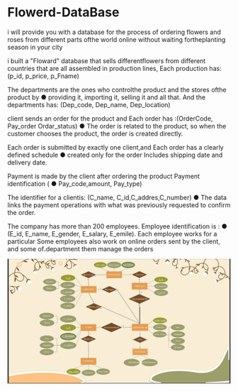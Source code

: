 # Flowerd-DataBase


i will provide you with a
database for the process of ordering flowers and
roses from different parts ofthe world online without
waiting fortheplanting season in your city


i built a "Floward" database that sells differentflowers from different countries that are all
assembled in production lines, Each production has: (p_id, p_price, p_Fname)


The departments are the ones who controlthe product and the stores ofthe product by ●
providing it, importing it, selling it and all that. And the departments has: (Dep_code,
Dep_name, Dep_location)


client sends an order for the product and Each order has :(OrderCode, Pay_order Ordar_status) ●
The order is related to the product, so when the customer chooses the product, the order is
created directly.


Each order is submitted by exactly one client,and Each order has a clearly defined schedule ●
created only for the order Includes shipping date and delivery date.


Payment is made by the client after ordering the product Payment identification ( ●
Pay_code,amount, Pay_type)


The identifier for a clientis: (C_name, C_id,C_addres,C_number) ●
The data links the payment operations with what was previously requested to confirm the order.


The company has more than 200 employees. Employee identification is : ●
(E_id, E_name, E_gender, E_salary, E_emile). Each employee works for a particular
Some employees also work on online orders sent by the client, and some of،department
them manage the orders


![FlowerdDB](FlowerdDB.JPG)

